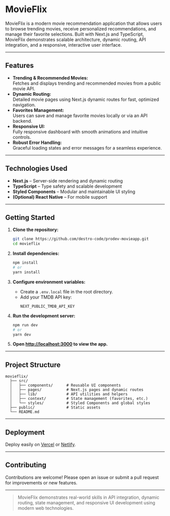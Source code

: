 # MovieFlix

MovieFlix is a modern movie recommendation application that allows users to browse trending movies, receive personalized recommendations, and manage their favorite selections. Built with Next.js and TypeScript, MovieFlix demonstrates scalable architecture, dynamic routing, API integration, and a responsive, interactive user interface.

---

## Features

- **Trending & Recommended Movies:**  
  Fetches and displays trending and recommended movies from a public movie API.
- **Dynamic Routing:**  
  Detailed movie pages using Next.js dynamic routes for fast, optimized navigation.
- **Favorites Management:**  
  Users can save and manage favorite movies locally or via an API backend.
- **Responsive UI:**  
  Fully responsive dashboard with smooth animations and intuitive controls.
- **Robust Error Handling:**  
  Graceful loading states and error messages for a seamless experience.

---

## Technologies Used

- **Next.js** – Server-side rendering and dynamic routing
- **TypeScript** – Type safety and scalable development
- **Styled Components** – Modular and maintainable UI styling
- **(Optional) React Native** – For mobile support

---

## Getting Started

1. **Clone the repository:**

   ```sh
   git clone https://github.com/destro-code/prodev-movieapp.git
   cd movieflix
   ```

2. **Install dependencies:**

   ```sh
   npm install
   # or
   yarn install
   ```

3. **Configure environment variables:**

   - Create a `.env.local` file in the root directory.
   - Add your TMDB API key:
     ```
     NEXT_PUBLIC_TMDB_API_KEY
     ```

4. **Run the development server:**

   ```sh
   npm run dev
   # or
   yarn dev
   ```

5. **Open [http://localhost:3000](http://localhost:3000) to view the app.**

---

## Project Structure

```
movieflix/
  ├── src/
  │   ├── components/      # Reusable UI components
  │   ├── pages/           # Next.js pages and dynamic routes
  │   ├── lib/             # API utilities and helpers
  │   ├── context/         # State management (favorites, etc.)
  │   └── styles/          # Styled Components and global styles
  ├── public/              # Static assets
  └── README.md
```

---

## Deployment

Deploy easily on [Vercel](https://vercel.com/) or [Netlify](https://www.netlify.com/).

---

## Contributing

Contributions are welcome! Please open an issue or submit a pull request for improvements or new features.



---

> MovieFlix demonstrates real-world skills in API integration, dynamic routing, state management, and responsive UI development using modern web technologies.
